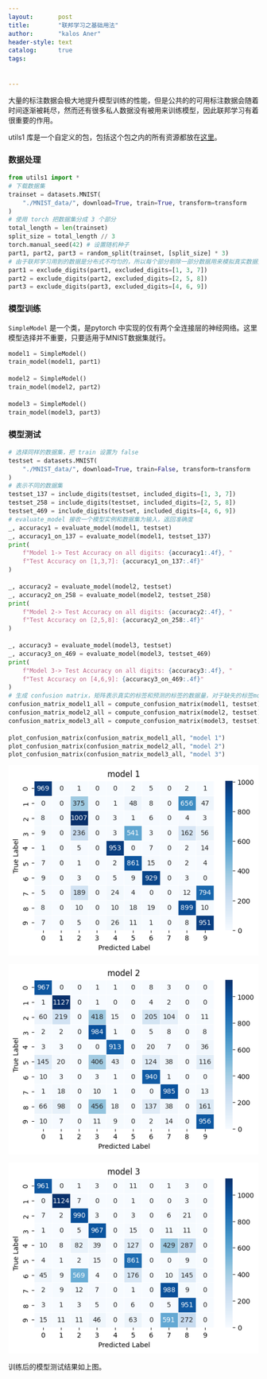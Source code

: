 ```yaml
---
layout:       post
title:        "联邦学习之基础用法"
author:       "kalos Aner"
header-style: text
catalog:      true
tags:
    

---
```


大量的标注数据会极大地提升模型训练的性能，但是公共的的可用标注数据会随着时间逐渐被耗尽，然而还有很多私人数据没有被用来训练模型，因此联邦学习有着很重要的作用。

utils1 库是一个自定义的包，包括这个包之内的所有资源都放在[这里](https://github.com/KalosAner/KalosAner.github.io/tree/master/resource/Federated%20Learning/L1)。

### 数据处理

```python
from utils1 import *
# 下载数据集
trainset = datasets.MNIST(
    "./MNIST_data/", download=True, train=True, transform=transform
)
# 使用 torch 把数据集分成 3 个部分
total_length = len(trainset)
split_size = total_length // 3
torch.manual_seed(42) # 设置随机种子
part1, part2, part3 = random_split(trainset, [split_size] * 3)
# 由于联邦学习用到的数据是分布式不均匀的，所以每个部分剔除一部分数据用来模拟真实数据分布
part1 = exclude_digits(part1, excluded_digits=[1, 3, 7])
part2 = exclude_digits(part2, excluded_digits=[2, 5, 8])
part3 = exclude_digits(part3, excluded_digits=[4, 6, 9])
```

### 模型训练

`SimpleModel` 是一个类，是pytorch 中实现的仅有两个全连接层的神经网络。这里模型选择并不重要，只要适用于MNIST数据集就行。

```python
model1 = SimpleModel()
train_model(model1, part1)

model2 = SimpleModel()
train_model(model2, part2)

model3 = SimpleModel()
train_model(model3, part3)
```

### 模型测试

```python
# 选择同样的数据集，把 train 设置为 false
testset = datasets.MNIST(
    "./MNIST_data/", download=True, train=False, transform=transform
)
# 表示不同的数据集
testset_137 = include_digits(testset, included_digits=[1, 3, 7])
testset_258 = include_digits(testset, included_digits=[2, 5, 8])
testset_469 = include_digits(testset, included_digits=[4, 6, 9])
# evaluate_model 接收一个模型实例和数据集为输入，返回准确度
_, accuracy1 = evaluate_model(model1, testset)
_, accuracy1_on_137 = evaluate_model(model1, testset_137)
print(
    f"Model 1-> Test Accuracy on all digits: {accuracy1:.4f}, "
    f"Test Accuracy on [1,3,7]: {accuracy1_on_137:.4f}"
)

_, accuracy2 = evaluate_model(model2, testset)
_, accuracy2_on_258 = evaluate_model(model2, testset_258)
print(
    f"Model 2-> Test Accuracy on all digits: {accuracy2:.4f}, "
    f"Test Accuracy on [2,5,8]: {accuracy2_on_258:.4f}"
)

_, accuracy3 = evaluate_model(model3, testset)
_, accuracy3_on_469 = evaluate_model(model3, testset_469)
print(
    f"Model 3-> Test Accuracy on all digits: {accuracy3:.4f}, "
    f"Test Accuracy on [4,6,9]: {accuracy3_on_469:.4f}"
)
# 生成 confusion matrix，矩阵表示真实的标签和预测的标签的数据量，对于缺失的标签model会不进行预测
confusion_matrix_model1_all = compute_confusion_matrix(model1, testset)
confusion_matrix_model2_all = compute_confusion_matrix(model2, testset)
confusion_matrix_model3_all = compute_confusion_matrix(model3, testset)

plot_confusion_matrix(confusion_matrix_model1_all, "model 1")
plot_confusion_matrix(confusion_matrix_model2_all, "model 2")
plot_confusion_matrix(confusion_matrix_model3_all, "model 3")
```

![50ac9ae9-fdde-4966-b67f-02f3b5e24865](\img\in-post\50ac9ae9-fdde-4966-b67f-02f3b5e24865.png)

![cc0a9a66-8b8a-41aa-8395-ae2a142860a8](\img\in-post\cc0a9a66-8b8a-41aa-8395-ae2a142860a8.png)

![9eeb857d-7ee8-456e-8801-0719b0157b6a](\img\in-post\9eeb857d-7ee8-456e-8801-0719b0157b6a.png)

训练后的模型测试结果如上图。











